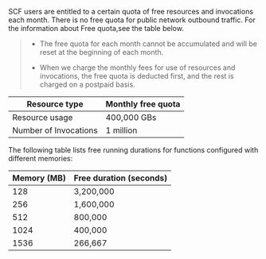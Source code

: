 SCF users are entitled to a certain quota of free resources and invocations each month. There is no free quota for public network outbound traffic. For the information about Free quota,see the table below.

>- The free quota for each month cannot be accumulated and will be reset at the beginning of each month.
>
>- When we charge the monthly fees for use of resources and invocations, the free quota is deducted first, and the rest is charged on a postpaid basis.

| Resource type | Monthly free quota |
| ---- | ------ |
| Resource usage | 400,000 GBs |
| Number of Invocations | 1 million |


The following table lists free running durations for functions configured with different memories:

| Memory (MB) | Free duration (seconds)|
| --- | --- |
| 128 | 3,200,000 |
| 256 | 1,600,000 |
| 512 | 800,000 |
| 1024 | 400,000 |
| 1536 | 266,667 |
